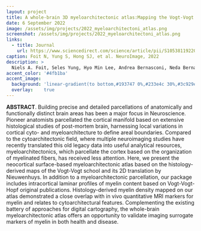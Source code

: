 ```yaml
---
layout: project
title: A whole-brain 3D myeloarchitectonic atlas:Mapping the Vogt-Vogt legacy to the cortical surface
date: 6 September 2022
image: /assets/img/projects/2022_myeloarchitectoni_atlas.png
screenshot: /assets/img/projects/2022_myeloarchitectoni_atlas.png
links:
  - title: Journal
    url: https://www.sciencedirect.com/science/article/pii/S1053811922007327
caption: Foit N, Yung S, Hong SJ, et al. NeuroImage, 2022
description: >
  Niels A. Foit, Seles Yung, Hyo Min Lee, Andrea Bernasconi, Neda Bernasconi, Seok-Jun Hong, A whole-brain 3D myeloarchitectonic atlas: Mapping the Vogt-Vogt legacy to the cortical surface, NeuroImage (263) 2022
accent_color: '#4fb1ba'
accent_image:
  background: 'linear-gradient(to bottom,#193747 0%,#233e4c 30%,#3c929e 50%,#d5d5d4 70%,#cdccc8 100%)'
  overlay:    true
---
```

**ABSTRACT**. Building precise and detailed parcellations of anatomically and functionally distinct brain areas has been a major focus in Neuroscience. Pioneer anatomists parcellated the cortical manifold based on extensive histological studies of post-mortem brain, harnessing local variations in cortical cyto- and myeloarchitecture to define areal boundaries. Compared to the cytoarchitectonic field, where multiple neuroimaging studies have recently translated this old legacy data into useful analytical resources, myeloarchitectonics, which parcellate the cortex based on the organization of myelinated fibers, has received less attention. Here, we present the neocortical surface-based myeloarchitectonic atlas based on the histology-derived maps of the Vogt-Vogt school and its 2D translation by Nieuwenhuys. In addition to a myeloarchitectonic parcellation, our package includes intracortical laminar profiles of myelin content based on Vogt-Vogt-Hopf original publications. Histology-derived myelin density mapped on our atlas demonstrated a close overlap with in vivo quantitative MRI markers for myelin and relates to cytoarchitectural features. Complementing the existing battery of approaches for digital cartography, the whole-brain myeloarchitectonic atlas offers an opportunity to validate imaging surrogate markers of myelin in both health and disease.
